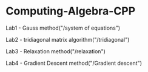 # Computing-Algebra-CPP

Lab1 - Gauss method("/system of equations")

Lab2 - tridiagonal matrix algorithm("/tridiagonal")

Lab3 - Relaxation method("/relaxation")

Lab4 - Gradient Descent method("/Gradient descent")
